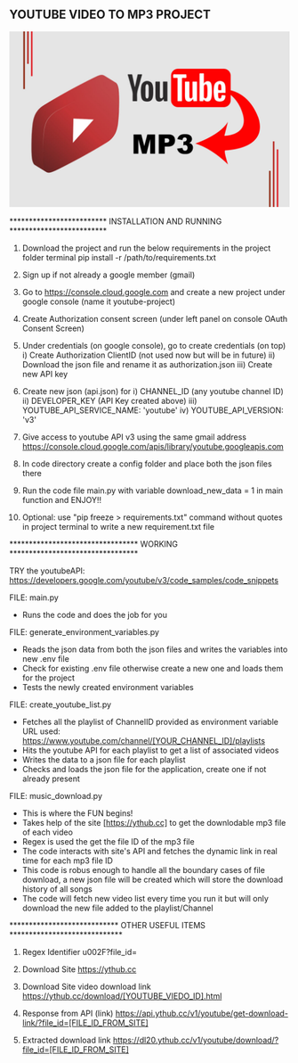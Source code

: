 ## YOUTUBE VIDEO TO MP3 PROJECT

![](https://github.com/Shubhammalik/youtube-to-mp3/blob/main/img/youtube-to-mp3.jpg)

*************************  INSTALLATION AND RUNNING  *************************

1) Download the project and run the below requirements in the project folder terminal
	pip install -r /path/to/requirements.txt

1) Sign up if not already a google member (gmail)

2) Go to https://console.cloud.google.com and create a new project under google console (name it youtube-project)

3) Create Authorization consent screen (under left panel on console OAuth Consent Screen)

4) Under credentials (on google console), go to create credentials (on top)
	i) Create Authorization ClientID (not used now but will be in future)
	ii) Download the json file and rename it as authorization.json
	iii) Create new API key

5) Create new json (api.json) for
	i) CHANNEL_ID (any youtube channel ID)
	ii) DEVELOPER_KEY (API Key created above)
	iii) YOUTUBE_API_SERVICE_NAME: 'youtube'
	iv) YOUTUBE_API_VERSION: 'v3'

6) Give access to youtube API v3 using the same gmail address
 https://console.cloud.google.com/apis/library/youtube.googleapis.com

7) In code directory create a config folder and place both the json files there

8) Run the code file main.py with variable download_new_data = 1 in main function and ENJOY!!

9) Optional: use "pip freeze > requirements.txt" command without quotes in project terminal to write a new requirement.txt file




*********************************  WORKING  *********************************

TRY the youtubeAPI: https://developers.google.com/youtube/v3/code_samples/code_snippets


FILE: main.py
- Runs the code and does the job for you


FILE: generate_environment_variables.py
- Reads the json data from both the json files and writes the variables into new .env file
- Check for existing .env file otherwise create a new one and loads them for the project
- Tests the newly created environment variables


FILE: create_youtube_list.py
- Fetches all the playlist of ChannelID provided as environment variable
	URL used: https://www.youtube.com/channel/[YOUR_CHANNEL_ID]/playlists
- Hits the youtube API for each playlist to get a list of associated videos
- Writes the data to a json file for each playlist
- Checks and loads the json file for the application, create one if not already present


FILE: music_download.py
- This is where the FUN begins!
- Takes help of the site [https://ythub.cc] to get the downlodable mp3 file of each video
- Regex is used the get the file ID of the mp3 file
- The code interacts with site's API and fetches the dynamic link in real time for each mp3 file ID
- This code is robus enough to handle all the boundary cases of file download, a new json file will be created which will store the download history of all songs
- The code will fetch new video list every time you run it but will only download the new file added to the playlist/Channel




**************************** OTHER USEFUL ITEMS  *****************************

1) Regex Identifier
u002F?file_id=

2) Download Site
https://ythub.cc

3) Download Site video download link
https://ythub.cc/download/[YOUTUBE_VIEDO_ID].html

4) Response from API (link)
https://api.ythub.cc/v1/youtube/get-download-link/?file_id=[FILE_ID_FROM_SITE]

5) Extracted download link
https://dl20.ythub.cc/v1/youtube/download/?file_id=[FILE_ID_FROM_SITE]


